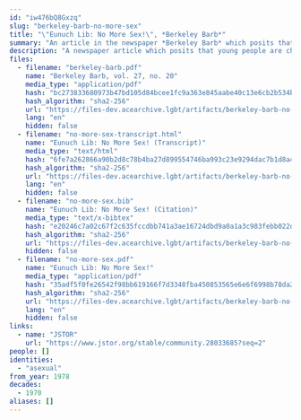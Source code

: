 ```yaml
---
id: "iw476bQ8Gxzq"
slug: "berkeley-barb-no-more-sex"
title: "\"Eunuch Lib: No More Sex!\", *Berkeley Barb*"
summary: "An article in the newspaper *Berkeley Barb* which posits that young people are choosing to be asexual"
description: "A newspaper article which posits that young people are choosing to be asexual and join the \"chastity underground\""
files:
  - filename: "berkeley-barb.pdf"
    name: "Berkeley Barb, vol. 27, no. 20"
    media_type: "application/pdf"
    hash: "bc273833680973b47bd105d84bcee1fc9a363e845aabe40c13e6cb2b534b50f3"
    hash_algorithm: "sha2-256"
    url: "https://files-dev.acearchive.lgbt/artifacts/berkeley-barb-no-more-sex/berkeley-barb.pdf"
    lang: "en"
    hidden: false
  - filename: "no-more-sex-transcript.html"
    name: "Eunuch Lib: No More Sex! (Transcript)"
    media_type: "text/html"
    hash: "6fe7a262866a90b2d8c78b4ba27d899554746ba993c23e9294dac7b1d8a4501a"
    hash_algorithm: "sha2-256"
    url: "https://files-dev.acearchive.lgbt/artifacts/berkeley-barb-no-more-sex/no-more-sex-transcript.html"
    lang: "en"
    hidden: false
  - filename: "no-more-sex.bib"
    name: "Eunuch Lib: No More Sex! (Citation)"
    media_type: "text/x-bibtex"
    hash: "e20246c7a02c67f2c635fccdbb741a3ae16724dbd9a0a1a3c983febb022d6132"
    hash_algorithm: "sha2-256"
    url: "https://files-dev.acearchive.lgbt/artifacts/berkeley-barb-no-more-sex/no-more-sex.bib"
    hidden: false
  - filename: "no-more-sex.pdf"
    name: "Eunuch Lib: No More Sex!"
    media_type: "application/pdf"
    hash: "35adf5f0fe26542f98bb619166f7d3348fba450853565e6e6f6998b78da26414"
    hash_algorithm: "sha2-256"
    url: "https://files-dev.acearchive.lgbt/artifacts/berkeley-barb-no-more-sex/no-more-sex.pdf"
    lang: "en"
    hidden: false
links:
  - name: "JSTOR"
    url: "https://www.jstor.org/stable/community.28033685?seq=2"
people: []
identities:
  - "asexual"
from_year: 1978
decades:
  - 1970
aliases: []
---
```

